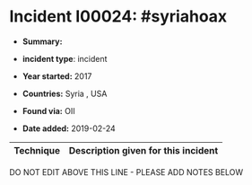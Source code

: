 # Incident I00024: #syriahoax

* **Summary:** 

* **incident type**: incident

* **Year started:** 2017

* **Countries:** Syria , USA

* **Found via:** OII

* **Date added:** 2019-02-24
 

| Technique | Description given for this incident |
| --------- | ------------------------- |


DO NOT EDIT ABOVE THIS LINE - PLEASE ADD NOTES BELOW